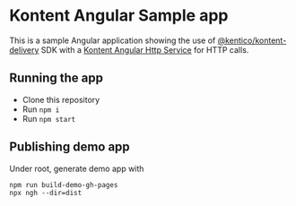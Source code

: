 # Kontent Angular Sample app

This is a sample Angular application showing the use of [@kentico/kontent-delivery](https://github.com/Kentico/kontent-delivery-sdk-js) SDK with a [Kontent Angular Http Service](https://github.com/Kentico/kontent-angular-http-service) for HTTP calls. 

## Running the app

- Clone this repository
- Run `npm i `
- Run `npm start`


## Publishing demo app
Under root, generate demo app with

```
npm run build-demo-gh-pages
npx ngh --dir=dist
```